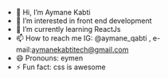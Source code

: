 - 👋 Hi, I’m Aymane Kabti
- 👀 I’m interested in front end development 
- 🌱 I’m currently learning ReactJs
  <!-- - 💞️ I’m looking to collaborate on ...-->
- 📫 How to reach me IG: @aymane_qabti , e-mail:aymanekabtitech@gmail.com
- 😄 Pronouns: eymen
- ⚡ Fun fact: css is awesome

<!---
aymaneKT/aymaneKT is a ✨ special ✨ repository because its `README.md` (this file) appears on your GitHub profile.
You can click the Preview link to take a look at your changes.
--->

